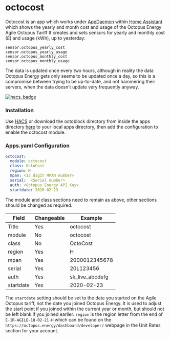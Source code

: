 # octocost
Octocost is an app which works under [AppDaemon](https://www.home-assistant.io/docs/ecosystem/appdaemon/) within [Home Assistant](https://www.home-assistant.io/) which shows the yearly and month cost and usage of the Octopus Energy Agile Octopus Tariff
It creates and sets sensors for yearly and monthly cost (£) and usage (kWh), up to yesterday:
```
sensor.octopus_yearly_cost
sensor.octopus_yearly_usage
sensor.octopus_monthly_cost
sensor.octopus_monthly_usage
```
The data is updated once every two hours, although in reality the data Octopus Energy gets only seems to be updated once a day, so this is a compromise between trying to be up-to-date, and not hammering their servers, when the data doesn't update very frequently anyway.

[![hacs_badge](https://img.shields.io/badge/HACS-Custom-orange.svg)](https://github.com/custom-components/hacs)

### Installation

Use [HACS](https://github.com/custom-components/hacs) or download the octoblock directory from inside the apps directory [here](https://github.com/badguy99/octocost/releases) to your local apps directory, then add the configuration to enable the octocost module.


### Apps.yaml Configuration
```yaml
octocost:
  module: octocost 
  class: OctoCost 
  region: H
  mpan: <13 digit MPAN number>
  serial:  <Serial number>
  auth: <Octopus Energy API Key>
  startdate: 2020-02-23

``` 

The module and class sections need to remain as above, other sections should be changed as required.

| Field     | Changeable | Example         |
| -----     | ---------- | -------         |
| Title     | Yes        | octocost        |
| module    | No         | octocost        |
| class     | No         | OctoCost        |
| region    | Yes        | H               |
| mpan      | Yes        | 2000012345678   |
| serial    | Yes        | 20L123456       |
| auth      | Yes        | sk_live_abcdefg |
| startdate | Yes        | 2020-02-23      |

The `startdate` setting should be set to the date you started on the Agile Octopus tariff, not the date you joined Octopus Energy. It is used to adjust the start point if you joined within the current year or month, but should not be left blank if you joined earlier.
`region` is the region letter from the end of `E-1R-AGILE-18-02-21-H` which can be found on the `https://octopus.energy/dashboard/developer/` webpage in the Unit Rates section for your account.
